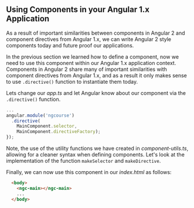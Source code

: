 ## Using Components in your Angular 1.x Application

As a result of important similarities between components in Angular 2 and component directives from Angular 1.x, we can write Angular 2 style components today and future proof our applications.

In the previous section we learned how to define a component, now we need to use this component within our Angular 1.x application context. Components in Angular 2 share many of important similarities with component directives from Angular 1.x, and as a result it only makes sense to use `.directive()` function to instantiate them today. 

Lets change our *app.ts* and let Angular know about our component via the `.directive()` function.

```javascript
...
angular.module('ngcourse')
  .directive(
    MainComponent.selector,
    MainComponent.directiveFactory);
});
```

Note, the use of the utility functions we have created in *component-utils.ts*, allowing for a cleaner syntax when defining components. Let's look at the implementation of the function `makeSelector` and `makeDirective`.

Finally, we can now use this component in our *index.html* as follows:

```html
  <body>
    <ngc-main></ngc-main>
    ...
  </body>
```
